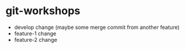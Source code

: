 # git-workshops

- develop change (maybe some merge commit from another feature)
- feature-1 change
- feature-2 change


